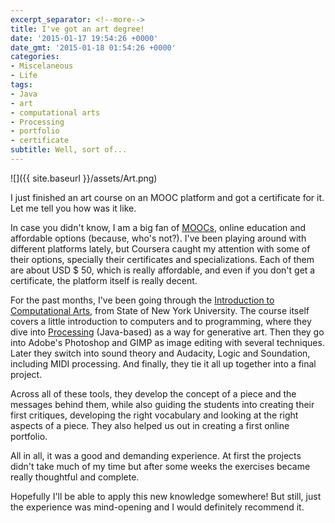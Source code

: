 ```yaml
---
excerpt_separator: <!--more-->
title: I've got an art degree!
date: '2015-01-17 19:54:26 +0000'
date_gmt: '2015-01-18 01:54:26 +0000'
categories:
- Miscelaneous
- Life
tags:
- Java
- art
- computational arts
- Processing
- portfolio
- certificate
subtitle: Well, sort of...
---
```


![]({{ site.baseurl }}/assets/Art.png)

I just finished an art course on an MOOC platform and got a certificate for it. Let me tell you how was it like.

<!--more-->

In case you didn't know, I am a big fan of [MOOCs](http://en.wikipedia.org/wiki/Massive_open_online_course), online education and affordable options (because, who's not?). I've been playing around with different platforms lately, but Coursera caught my attention with some of their options, specially their certificates and specializations. Each of them are about USD $ 50, which is really affordable, and even if you don't get a certificate, the platform itself is really decent.

For the past months, I've been going through the [Introduction to Computational Arts](https://www.coursera.org/course/cdt208), from State of New York University. The course itself covers a little introduction to computers and to programming, where they dive into [Processing](https://processing.org/) (Java-based) as a way for generative art. Then they go into Adobe's Photoshop and GIMP as image editing with several techniques. Later they switch into sound theory and Audacity, Logic and Soundation, including MIDI processing. And finally, they tie it all up together into a final project.

Across all of these tools, they develop the concept of a piece and the messages behind them, while also guiding the students into creating their first critiques, developing the right vocabulary and looking at the right aspects of a piece. They also helped us out in creating a first online portfolio.

All in all, it was a good and demanding experience. At first the projects didn't take much of my time but after some weeks the exercises became really thoughtful and complete.

Hopefully I'll be able to apply this new knowledge somewhere! But still, just the experience was mind-opening and I would definitely recommend it.
